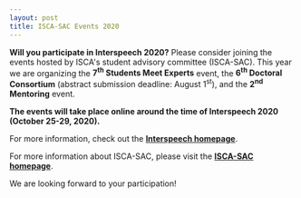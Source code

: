 ```yaml
---
layout: post
title: ISCA-SAC Events 2020
---
```


<strong>Will you participate in Interspeech 2020?</strong> Please consider joining the events hosted 
by ISCA's student advisory committee (ISCA-SAC).
This year we are organizing the <strong>7<sup>th</sup> Students Meet Experts</strong> event, 
the <strong>6<sup>th</sup> Doctoral Consortium</strong> (abstract submission deadline: August 1<sup>st</sup>), 
and the <strong>2<sup>nd</sup> Mentoring</strong> event.

<strong>The events will take place online around the time of Interspeech 2020 (October 25-29, 2020).</strong>

For more information, check out the
<a href="http://www.interspeech2020.org/Student_Events/" target="_blank" rel="noopener"><strong>Interspeech homepage</strong></a>.

For more information about ISCA-SAC, please visit the
<a href="http://www.isca-students.org/sacweb/" target="_blank" rel="noopener"><strong>ISCA-SAC homepage</strong></a>.


We are looking forward to your participation!
